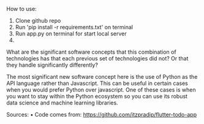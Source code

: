 How to use:

1. Clone github repo
2. Run 'pip install -r requirements.txt' on terminal
3. Run app.py on terminal for start local server
4.

What are the significant software concepts that this combination of technologies has that each previous set of technologies did not? Or that they handle significantly differently?

The most significant new software concept here is the use of Python as the API language rather than Javascript. This can be useful in certain cases when you would prefer Python over javascript. One of these cases is when you want to stay within the Python ecosystem so you can use its robust data science and machine learning libraries.

Sources:
• Code comes from: https://github.com/itzpradip/flutter-todo-app
